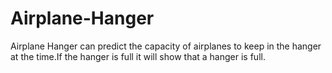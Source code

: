 # Airplane-Hanger
Airplane Hanger can predict the capacity of airplanes to keep in the hanger at the time.If the hanger is full it will show that a hanger is full.
